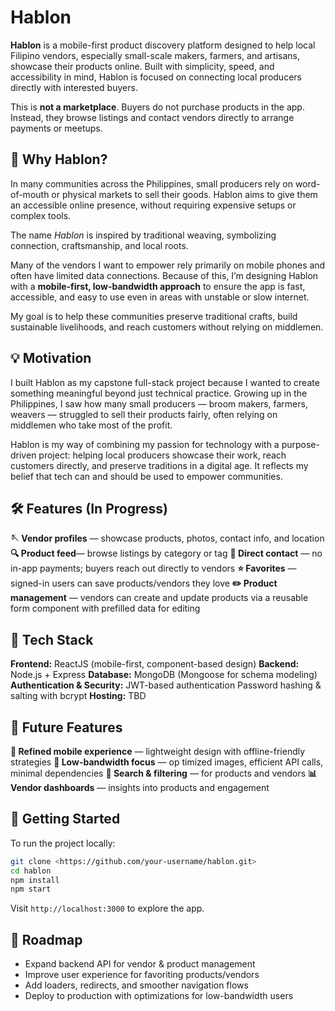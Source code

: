 # Hablon

**Hablon** is a mobile-first product discovery platform designed to help local Filipino vendors, especially small-scale makers, farmers, and artisans, showcase their products online. Built with simplicity, speed, and accessibility in mind, Hablon is focused on connecting local producers directly with interested buyers.

This is **not a marketplace**. Buyers do not purchase products in the app. Instead, they browse listings and contact vendors directly to arrange payments or meetups.

## 🎯 Why Hablon?

In many communities across the Philippines, small producers rely on word-of-mouth or physical markets to sell their goods. Hablon aims to give them an accessible online presence, without requiring expensive setups or complex tools.

The name _Hablon_ is inspired by traditional weaving, symbolizing connection, craftsmanship, and local roots.

Many of the vendors I want to empower rely primarily on mobile phones and often have limited data connections. Because of this, I’m designing Hablon with a **mobile-first, low-bandwidth approach** to ensure the app is fast, accessible, and easy to use even in areas with unstable or slow internet.

My goal is to help these communities preserve traditional crafts, build sustainable livelihoods, and reach customers without relying on middlemen.

## 💡 Motivation

I built Hablon as my capstone full-stack project because I wanted to create something meaningful beyond just technical practice. Growing up in the Philippines, I saw how many small producers — broom makers, farmers, weavers — struggled to sell their products fairly, often relying on middlemen who take most of the profit.

Hablon is my way of combining my passion for technology with a purpose-driven project: helping local producers showcase their work, reach customers directly, and preserve traditions in a digital age. It reflects my belief that tech can and should be used to empower communities.

## 🛠️ Features (In Progress)

**🪡 Vendor profiles** — showcase products, photos, contact info, and location
**🔍 Product feed**— browse listings by category or tag
**💬 Direct contact** — no in-app payments; buyers reach out directly to vendors
**⭐ Favorites** — signed-in users can save products/vendors they love
**✏️ Product management** — vendors can create and update products via a reusable form component with prefilled data for editing

## 🔧 Tech Stack

**Frontend:** ReactJS (mobile-first, component-based design)
**Backend:** Node.js + Express
**Database:** MongoDB (Mongoose for schema modeling)
**Authentication & Security:**
JWT-based authentication
Password hashing & salting with bcrypt
**Hosting:** TBD

## 🔮 Future Features

**📱 Refined mobile experience** — lightweight design with offline-friendly strategies
**🌱 Low-bandwidth focus** — op timized images, efficient API calls, minimal dependencies
**🔎 Search & filtering** — for products and vendors
**📊 Vendor dashboards** — insights into products and engagement

## 🚀 Getting Started

To run the project locally:

```bash
git clone <https://github.com/your-username/hablon.git>
cd hablon
npm install
npm start

```

Visit `http://localhost:3000` to explore the app.

## 🚧 Roadmap

- Expand backend API for vendor & product management
- Improve user experience for favoriting products/vendors
- Add loaders, redirects, and smoother navigation flows
- Deploy to production with optimizations for low-bandwidth users
